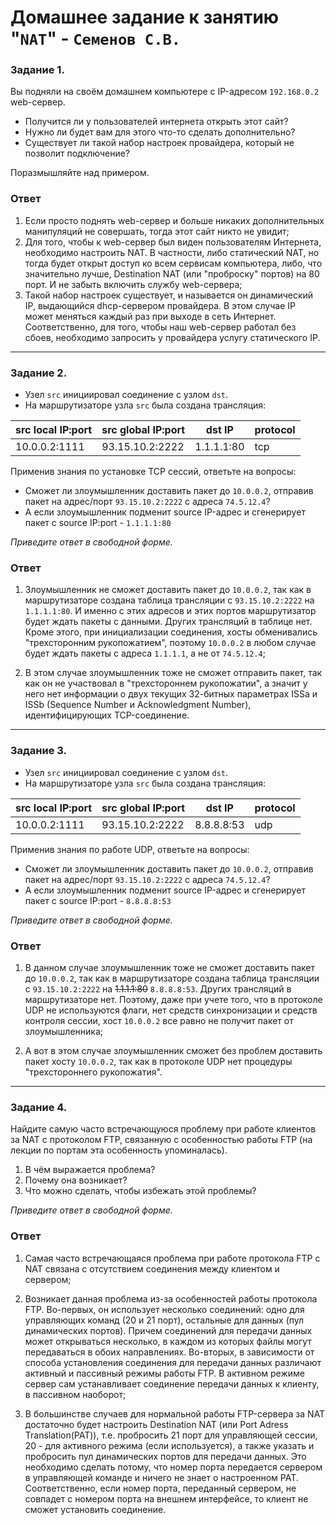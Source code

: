# Домашнее задание к занятию "`NAT`" - `Семенов С.В.`

### Задание 1. 

Вы подняли на своём домашнем компьютере с IP-адресом `192.168.0.2` web-сервер.

* Получится ли у пользователей интернета открыть этот сайт?
* Нужно ли будет вам для этого что-то сделать дополнительно?
* Существует ли такой набор настроек провайдера, который не позволит подключение?
 
Поразмышляйте над примером.

### Ответ 

1. Если просто поднять web-сервер и больше никаких дополнительных манипуляций не совершать, тогда этот сайт никто не увидит;
2. Для того, чтобы к web-сервер был виден пользователям Интернета, необходимо настроить NAT. В частности, либо статический NAT, но тогда будет открыт доступ ко всем сервисам компьютера, либо, что значительно лучше, Destination NAT (или "проброску" портов) на 80 порт. И не забыть включить службу web-сервера;
3. Такой набор настроек существует, и называется он динамический IP, выдающийся dhcp-сервером провайдера. В этом случае IP может меняться каждый раз при выходе в сеть Интернет. Соответственно, для того, чтобы наш web-сервер работал без сбоев, необходимо запросить у провайдера услугу статического IP.

---

### Задание 2. 

- Узел `src` инициировал соединение с узлом `dst`.
- На маршрутизаторе узла `src` была создана трансляция:


| src local IP:port | src global IP:port | dst IP | protocol
| -------- | -------- | -------- | -------- |
| 10.0.0.2:1111     | 93.15.10.2:2222     | 1.1.1.1:80     |tcp|

Применив знания по установке TCP сессий, ответьте на вопросы:
* Сможет ли злоумышленник доставить пакет до `10.0.0.2`, отправив пакет на адрес/порт `93.15.10.2:2222` с адреса `74.5.12.4`?
* А если злоумышленник подменит source IP-адрес и сгенерирует пакет с source IP:port - `1.1.1.1:80`

*Приведите ответ в свободной форме.*

### Ответ 

1. Злоумышленник не сможет доставить пакет до `10.0.0.2`, так как в маршрутизаторе создана таблица трансляции с `93.15.10.2:2222` на `1.1.1.1:80`. И именно с этих адресов и этих портов маршрутизатор будет ждать пакеты с данными. Других трансляций в таблице нет. Кроме этого, при инициализации соединения, хосты обменивались "трехсторонним рукопожатием", поэтому `10.0.0.2` в любом случае будет ждать пакеты с адреса `1.1.1.1`, а не от `74.5.12.4`;

2. В этом случае злоумышленник тоже не сможет отправить пакет, так как он не участвовал в "трехстороннем рукопожатии", а значит у него нет информации о двух текущих 32-битных параметрах ISSa и ISSb (Sequence Number и Acknowledgment Number), идентифицирующих TCP-соединение.
---


### Задание 3. 

- Узел `src` инициировал соединение с узлом `dst`.
- На маршрутизаторе узла `src` была создана трансляция:


| src local IP:port | src global IP:port | dst IP | protocol
| -------- | -------- | -------- | -------- |
| 10.0.0.2:1111     | 93.15.10.2:2222     | 8.8.8.8:53     |udp|

Применив знания по работе UDP, ответьте на вопросы:
* Сможет ли злоумышленник доставить пакет до `10.0.0.2`, отправив пакет на адрес/порт `93.15.10.2:2222` с адреса `74.5.12.4`?
* А если злоумышленник подменит source IP-адрес и сгенерирует пакет с source IP:port - `8.8.8.8:53`

*Приведите ответ в свободной форме.*

### Ответ 

1. В данном случае злоумышленник тоже не сможет доставить пакет до `10.0.0.2`, так как в маршрутизаторе создана таблица трансляции с `93.15.10.2:2222` на <del>1.1.1.1:80</del> `8.8.8.8:53`. Других трансляций в маршрутизаторе нет. Поэтому, даже при учете того, что в протоколе UDP не используются флаги, нет средств синхронизации и средств контроля сессии, хост `10.0.0.2` все равно не получит пакет от злоумышленника;

2. А вот в этом случае злоумышленник сможет без проблем доставить пакет хосту `10.0.0.2`, так как в протоколе UDP нет процедуры "трехстороннего рукопожатия".


---

### Задание 4. 

Найдите самую часто встречающуюся проблему при работе клиентов за NAT с протоколом FTP, связанную с особенностью работы FTP (на лекции по портам эта особенность упоминалась).

1. В чём выражается проблема?
2. Почему она возникает?
3. Что можно сделать, чтобы избежать этой проблемы?

*Приведите ответ в свободной форме.*

### Ответ 

1. Самая часто встречающаяся проблема при работе протокола FTP с NAT связана с отсутствием соединения между клиентом и сервером;

2. Возникает данная проблема из-за особенностей работы протокола FTP. Во-первых, он использует несколько соединений: одно для управляющих команд (20 и 21 порт), остальные для данных (пул динамических портов). Причем соединений для передачи данных может открываться несколько, в каждом из которых файлы могут передаваться в обоих направлениях. Во-вторых, в зависимости от способа установления соединения для передачи данных различают активный и пассивный режимы работы FTP. В активном режиме сервер сам устанавливает соединение передачи данных к клиенту, в пассивном наоборот;

3. В большинстве случаев для нормальной работы FTP-сервера за NAT достаточно будет настроить Destination NAT (или Port Adress Translation(PAT)), т.е. пробросить 21 порт для управляющей сессии, 20 - для активного режима (если используется), а также указать и пробросить пул динамических портов для передачи данных. Это необходимо сделать потому, что номер порта передается сервером в управляющей команде и ничего не знает о настроенном PAT. Соответственно, если номер порта, переданный сервером, не совпадет с номером порта на внешнем интерфейсе, то клиент не сможет установить соединение.
